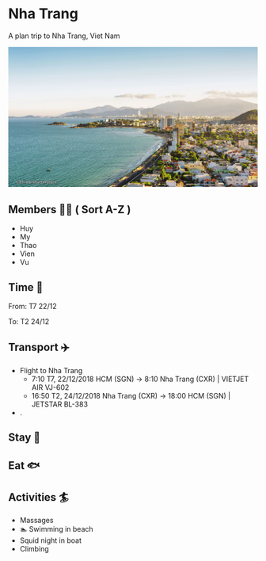 # Nha Trang

A plan trip to Nha Trang, Viet Nam

![Nha Trang](https://raw.githubusercontent.com/vub/NhaTrang/master/images/nha-trang.jpg)

## Members 👨‍👩‍ ( Sort A-Z )

- Huy
- My
- Thao
- Vien
- Vu

## Time 📅

From: T7 22/12

To: T2 24/12

## Transport ✈️

- Flight to Nha Trang
  - 7:10 T7, 22/12/2018 HCM (SGN) -> 8:10 Nha Trang (CXR) | VIETJET AIR VJ-602
  - 16:50 T2, 24/12/2018 Nha Trang (CXR) -> 18:00 HCM (SGN) | JETSTAR BL-383
- .

## Stay 🏢

## Eat 🐟

## Activities 🏄‍

- Massages
- 🏊 Swimming in beach
- Squid night in boat
- Climbing